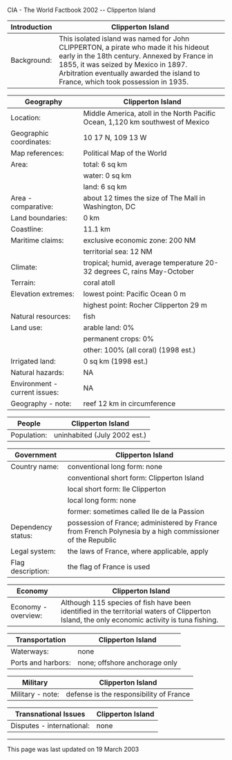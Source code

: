 CIA - The World Factbook 2002 -- Clipperton Island

| Introduction | Clipperton Island |
| --- | --- |
| Background: | This isolated island was named for John CLIPPERTON, a pirate who made it his hideout early in the 18th century. Annexed by France in 1855, it was seized by Mexico in 1897. Arbitration eventually awarded the island to France, which took possession in 1935. |

| Geography | Clipperton Island |
| --- | --- |
| Location: | Middle America, atoll in the North Pacific Ocean, 1,120 km southwest of Mexico |
| Geographic coordinates: | 10 17 N, 109 13 W |
| Map references: | Political Map of the World |
| Area: | total: 6 sq km |
| | water: 0 sq km |
| | land: 6 sq km |
| Area - comparative: | about 12 times the size of The Mall in Washington, DC |
| Land boundaries: | 0 km |
| Coastline: | 11.1 km |
| Maritime claims: | exclusive economic zone: 200 NM |
| | territorial sea: 12 NM |
| Climate: | tropical; humid, average temperature 20-32 degrees C, rains May-October |
| Terrain: | coral atoll |
| Elevation extremes: | lowest point: Pacific Ocean 0 m |
| | highest point: Rocher Clipperton 29 m |
| Natural resources: | fish |
| Land use: | arable land: 0% |
| | permanent crops: 0% |
| | other: 100% (all coral) (1998 est.) |
| Irrigated land: | 0 sq km (1998 est.) |
| Natural hazards: | NA |
| Environment - current issues: | NA |
| Geography - note: | reef 12 km in circumference |

| People | Clipperton Island |
| --- | --- |
| Population: | uninhabited (July 2002 est.) |

| Government | Clipperton Island |
| --- | --- |
| Country name: | conventional long form: none |
| | conventional short form: Clipperton Island |
| | local short form: Ile Clipperton |
| | local long form: none |
| | former: sometimes called Ile de la Passion |
| Dependency status: | possession of France; administered by France from French Polynesia by a high commissioner of the Republic |
| Legal system: | the laws of France, where applicable, apply |
| Flag description: | the flag of France is used |

| Economy | Clipperton Island |
| --- | --- |
| Economy - overview: | Although 115 species of fish have been identified in the territorial waters of Clipperton Island, the only economic activity is tuna fishing. |

| Transportation | Clipperton Island |
| --- | --- |
| Waterways: | none |
| Ports and harbors: | none; offshore anchorage only |

| Military | Clipperton Island |
| --- | --- |
| Military - note: | defense is the responsibility of France |

| Transnational Issues | Clipperton Island |
| --- | --- |
| Disputes - international: | none |

---
This page was last updated on 19 March 2003